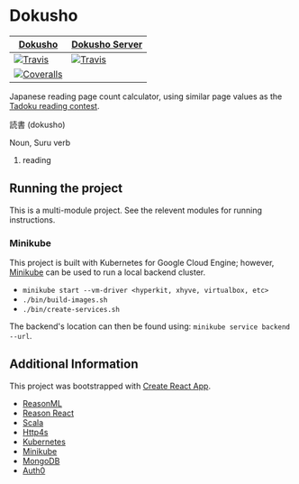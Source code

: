 # Dokusho

[T1]: https://travis-matrix-badges.herokuapp.com/repos/RawToast/dokusho/branches/master/1
[T2]: https://travis-matrix-badges.herokuapp.com/repos/RawToast/dokusho/branches/master/2
[TR]: https://travis-ci.org/RawToast/dokusho

[C1]: https://coveralls.io/repos/github/RawToast/dokusho/badge.svg
[CR]: https://coveralls.io/github/RawToast/dokusho

| [Dokusho](dokusho/)   | [Dokusho Server](dokusho-server/)|
|-----------------------|---------------------|
| [![Travis][T1]][TR]   | [![Travis][T2]][TR] |
| [![Coveralls][C1]][CR]|                     |


Japanese reading page count calculator, using similar page values as the [Tadoku reading contest](http://readmod.com).

読書 (dokusho)

Noun, Suru verb

1. reading

## Running the project

This is a multi-module project. See the relevent modules for running instructions.

### Minikube

This project is built with Kubernetes for Google Cloud Engine; however, [Minikube](https://github.com/kubernetes/minikube) can be used to run a local backend cluster. 

* `minikube start --vm-driver <hyperkit, xhyve, virtualbox, etc>`
* `./bin/build-images.sh`
* `./bin/create-services.sh`

The backend's location can then be found using: `minikube service backend --url`.

## Additional Information

This project was bootstrapped with [Create React App](https://github.com/facebookincubator/create-react-app).

* [ReasonML](https://reasonml.github.io/)
* [Reason React](https://reasonml.github.io/reason-react/)
* [Scala](http://scala-lang.org)
* [Http4s](http://http4s.org)
* [Kubernetes](https://kubernetes.io)
* [Minikube](https://github.com/kubernetes/minikube)
* [MongoDB](https://www.mongodb.com)
* [Auth0](https://www.auth0.com)
